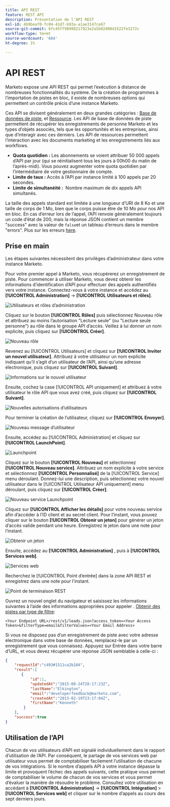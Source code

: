 ```yaml
---
title: API REST
feature: REST API
description: Présentation de l’API REST
exl-id: 4b9beaf0-fc04-41d7-b93a-a1ae3147ce67
source-git-commit: 6fc45ff98998217923e2a5b02d00d1522fe3272c
workflow-type: tm+mt
source-wordcount: '664'
ht-degree: 1%

---
```


# API REST

Marketo expose une API REST qui permet l’exécution à distance de nombreuses fonctionnalités du système. De la création de programmes à l’importation de pistes en bloc, il existe de nombreuses options qui permettent un contrôle précis d’une instance Marketo.

Ces API se divisent généralement en deux grandes catégories : [Base de données de piste](https://developer.adobe.com/marketo-apis/api/mapi/), et [Ressource](https://developer.adobe.com/marketo-apis/api/asset/). Les API de base de données de piste permettent de récupérer les enregistrements de personne Marketo et les types d’objets associés, tels que les opportunités et les entreprises, ainsi que d’interagir avec ces derniers. Les API de ressources permettent l’interaction avec les documents marketing et les enregistrements liés aux workflows.

- **Quota quotidien :** Les abonnements se voient attribuer 50 000 appels d’API par jour (qui se réinitialisent tous les jours à 00h00 du matin de l’après-midi). Vous pouvez augmenter votre quota quotidien par l’intermédiaire de votre gestionnaire de compte.
- **Limite de taux :** Accès à l’API par instance limité à 100 appels par 20 secondes.
- **Limite de simultanéité :**  Nombre maximum de dix appels API simultanés.

La taille des appels standard est limitée à une longueur d’URI de 8 Ko et une taille de corps de 1 Mo, bien que le corps puisse être de 10 Mo pour nos API en bloc. En cas d’erreur lors de l’appel, l’API renvoie généralement toujours un code d’état de 200, mais la réponse JSON contient un membre &quot;success&quot; avec la valeur de `false`et un tableau d’erreurs dans le membre &quot;errors&quot;. Plus sur les erreurs [here](error-codes.md).

## Prise en main

Les étapes suivantes nécessitent des privilèges d’administrateur dans votre instance Marketo.

Pour votre premier appel à Marketo, vous récupérerez un enregistrement de piste. Pour commencer à utiliser Marketo, vous devez obtenir les informations d’identification d’API pour effectuer des appels authentifiés vers votre instance. Connectez-vous à votre instance et accédez au **[!UICONTROL Administration]** -> **[!UICONTROL Utilisateurs et rôles]**.

![Utilisateurs et rôles d’administration](assets/admin-users-and-roles.png)

Cliquez sur le bouton **[!UICONTROL Rôles]** puis sélectionnez Nouveau rôle et attribuez au moins l’autorisation &quot;Lecture seule&quot; (ou &quot;Lecture seule personne&quot;) au rôle dans le groupe API d’accès. Veillez à lui donner un nom explicite, puis cliquez sur **[!UICONTROL Créer]**.

![Nouveau rôle](assets/new-role.png)

Revenez au [!UICONTROL Utilisateurs] et cliquez sur **[!UICONTROL Inviter un nouvel utilisateur]**. Attribuez à votre utilisateur un nom explicite indiquant qu’il s’agit d’un utilisateur de l’API, ainsi qu’une adresse électronique, puis cliquez sur **[!UICONTROL Suivant]**.

![Informations sur le nouvel utilisateur](assets/new-user-info.png)

Ensuite, cochez la case [!UICONTROL API uniquement] et attribuez à votre utilisateur le rôle API que vous avez créé, puis cliquez sur **[!UICONTROL Suivant]**.

![Nouvelles autorisations d’utilisateurs](assets/new-user-permissions.png)

Pour terminer la création de l’utilisateur, cliquez sur **[!UICONTROL Envoyer]**.

![Nouveau message d’utilisateur](assets/new-user-message.png)

Ensuite, accédez au [!UICONTROL Administration] et cliquez sur **[!UICONTROL LaunchPoint]**.

![Launchpoint](assets/admin-launchpoint.png)

Cliquez sur le bouton **[!UICONTROL Nouveau]** et sélectionnez **[!UICONTROL Nouveau service]**. Attribuez un nom explicite à votre service et sélectionnez **[!UICONTROL Personnalisé]** de la [!UICONTROL Service] menu déroulant. Donnez-lui une description, puis sélectionnez votre nouvel utilisateur dans le [!UICONTROL Utilisateur API uniquement] menu déroulant, puis cliquez sur **[!UICONTROL Créer]**.

![Nouveau service Launchpoint](assets/admin-launchpoint-new-service.png)

Cliquez sur **[!UICONTROL Afficher les détails]** pour votre nouveau service afin d’accéder à l’ID client et au secret client. Pour l’instant, vous pouvez cliquer sur le bouton **[!UICONTROL Obtenir un jeton]** pour générer un jeton d’accès valide pendant une heure. Enregistrez le jeton dans une note pour l’instant.

![Obtenir un jeton](assets/get-token.png)

Ensuite, accédez au **[!UICONTROL Administration]** , puis à **[!UICONTROL Services web]**.

![Services web](assets/admin-web-services.png)

Recherchez le [!UICONTROL Point d’entrée] dans la zone API REST et enregistrez dans une note pour l’instant.

![Point de terminaison REST](assets/admin-web-services-rest-endpoint-1.png)

Ouvrez un nouvel onglet du navigateur et saisissez les informations suivantes à l’aide des informations appropriées pour appeler . [Obtenir des pistes par type de filtre](https://developer.adobe.com/marketo-apis/api/mapi/#tag/Leads/operation/getLeadsByFilterUsingGET):

```
<Your Endpoint URL>/rest/v1/leads.json?access_token=<Your Access Token>&filterType=email&filterValues=<Your Email Address>
```

Si vous ne disposez pas d’un enregistrement de piste avec votre adresse électronique dans votre base de données, remplacez-le par un enregistrement que vous connaissez. Appuyez sur Entrée dans votre barre d’URL, et vous devez récupérer une réponse JSON semblable à celle-ci :

```json
{
    "requestId":"c493#1511ca2b184",
    "result":[
       {
           "id":1,
           "updatedAt":"2015-08-24T20:17:23Z",
           "lastName":"Elkington",
           "email":"developerfeedback@marketo.com",
           "createdAt":"2013-02-19T23:17:04Z",
           "firstName":"Kenneth"
        }
    ],
    "success":true
}
```

## Utilisation de l’API

Chacun de vos utilisateurs d’API est signalé individuellement dans le rapport d’utilisation de l’API. Par conséquent, le partage de vos services web par utilisateur vous permet de comptabiliser facilement l’utilisation de chacune de vos intégrations. Si le nombre d’appels API à votre instance dépasse la limite et provoquent l’échec des appels suivants, cette pratique vous permet de comptabiliser le volume de chacun de vos services et vous permet d’évaluer la manière de résoudre le problème. Consultez votre utilisation en accédant à **[!UICONTROL Administration]** -> **[!UICONTROL Intégration]** > **[!UICONTROL Services web]** et cliquer sur le nombre d’appels au cours des sept derniers jours.
